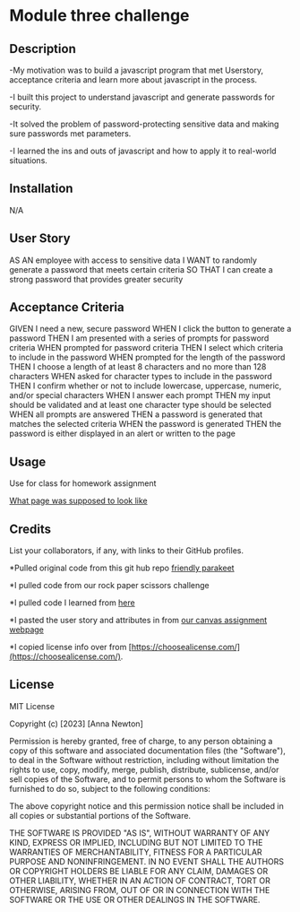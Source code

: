 # Module three challenge

## Description

-My motivation was to build a javascript program that met Userstory, acceptance criteria and learn more about javascript in the process.

-I built this project to understand javascript and generate passwords for security.

-It solved the problem of password-protecting sensitive data and making sure passwords met parameters.

-I learned the ins and outs of javascript and how to apply it to real-world situations.

## Installation

N/A

## User Story

AS AN employee with access to sensitive data
I WANT to randomly generate a password that meets certain criteria
SO THAT I can create a strong password that provides greater security

## Acceptance Criteria

GIVEN I need a new, secure password
WHEN I click the button to generate a password
THEN I am presented with a series of prompts for password criteria
WHEN prompted for password criteria
THEN I select which criteria to include in the password
WHEN prompted for the length of the password
THEN I choose a length of at least 8 characters and no more than 128 characters
WHEN asked for character types to include in the password
THEN I confirm whether or not to include lowercase, uppercase, numeric, and/or special characters
WHEN I answer each prompt
THEN my input should be validated and at least one character type should be selected
WHEN all prompts are answered
THEN a password is generated that matches the selected criteria
WHEN the password is generated
THEN the password is either displayed in an alert or written to the page

## Usage

Use for class for homework assignment

[What page was supposed to look like](./assets/images/03-javascript-homework-demo.png)

## Credits

List your collaborators, if any, with links to their GitHub profiles.

\*Pulled original code from this git hub repo
[friendly parakeet](<(https://github.com/coding-boot-camp/friendly-parakeet)>)

\*I pulled code from our rock paper scissors challenge

\*I pulled code I learned from [here](https://www.w3schools.com/jsref/jsref_substring.asp)

\*I pasted the user story and attributes in from
[our canvas assignment webpage](<(https://courses.bootcampspot.com/courses/3765/assignments/57225?module_item_id=1005934)>)

\*I copied license info over from [https://choosealicense.com/](https://choosealicense.com/).

## License

MIT License

Copyright (c) [2023] [Anna Newton]

Permission is hereby granted, free of charge, to any person obtaining a copy
of this software and associated documentation files (the "Software"), to deal
in the Software without restriction, including without limitation the rights
to use, copy, modify, merge, publish, distribute, sublicense, and/or sell
copies of the Software, and to permit persons to whom the Software is
furnished to do so, subject to the following conditions:

The above copyright notice and this permission notice shall be included in all
copies or substantial portions of the Software.

THE SOFTWARE IS PROVIDED "AS IS", WITHOUT WARRANTY OF ANY KIND, EXPRESS OR
IMPLIED, INCLUDING BUT NOT LIMITED TO THE WARRANTIES OF MERCHANTABILITY,
FITNESS FOR A PARTICULAR PURPOSE AND NONINFRINGEMENT. IN NO EVENT SHALL THE
AUTHORS OR COPYRIGHT HOLDERS BE LIABLE FOR ANY CLAIM, DAMAGES OR OTHER
LIABILITY, WHETHER IN AN ACTION OF CONTRACT, TORT OR OTHERWISE, ARISING FROM,
OUT OF OR IN CONNECTION WITH THE SOFTWARE OR THE USE OR OTHER DEALINGS IN THE
SOFTWARE.
